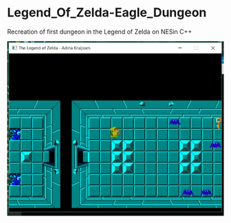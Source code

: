 # Legend_Of_Zelda-Eagle_Dungeon
Recreation of first dungeon in the Legend of Zelda on NESin C++

<img src="/img/loz.JPG" alt="Screenshot"/>
